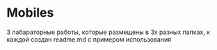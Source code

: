 # Mobiles

3 лабараторные работы, которые размещены в 3х разных папках, к каждой создан readme.md с примером использования
